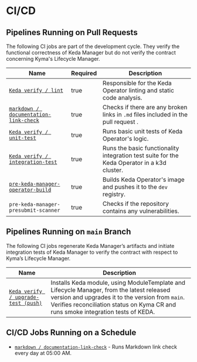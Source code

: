 # CI/CD

## Pipelines Running on Pull Requests

The following CI jobs are part of the development cycle. They verify the functional correctness of Keda Manager but do not verify the contract concerning Kyma's Lifecycle Manager.

| Name                                                                                                                                                    | Required | Description |
|---------------------------------------------------------------------------------------------------------------------------------------------------------|----------|-------------|
| [`Keda verify / lint`](https://github.com/kyma-project/keda-manager/blob/main/.github/workflows/keda-verify.yml#L19)                                    |true|Responsible for the Keda Operator linting and static code analysis.|
| [`markdown / documentation-link-check`](https://github.com/kyma-project/keda-manager/blob/main/.github/workflows/markdown.yaml) |true|Checks if there are any broken links in `.md` files included in the pull request .|
| [`Keda verify / unit-test`](https://github.com/kyma-project/keda-manager/blob/main/.github/workflows/keda-verify.yml#L29)                               |true|Runs basic unit tests of Keda Operator's logic.|
| [`Keda verify / integration-test`](https://github.com/kyma-project/keda-manager/blob/main/.github/workflows/keda-verify.yml#L38)                        |true|Runs the basic functionality integration test suite for the Keda Operator in a k3d cluster.|
| [`pre-keda-manager-operator-build`](https://github.com/kyma-project/test-infra/blob/main/templates/data/keda-manager.yaml#L43)                          |true|Builds Keda Operator's image and pushes it to the `dev` registry.|
| `pre-keda-manager-presubmit-scanner`                                                                                                                    |true|Checks if the repository contains any vulnerabilities.|

## Pipelines Running on `main` Branch

The following CI jobs regenerate Keda Manager’s artifacts and initiate integration tests of Keda Manager to verify the contract with respect to Kyma’s Lifecycle Manager.

| Name | Description |
|------|-------------|
|[`Keda verify / upgrade-test (push)`](https://github.com/kyma-project/keda-manager/blob/main/.github/workflows/keda-verify.yml#L58)|Installs Keda module, using ModuleTemplate and Lifecycle Manager, from the latest released version and upgrades it to the version from `main`. Verifies reconciliation status on Kyma CR and runs smoke integration tests of KEDA.|

## CI/CD Jobs Running on a Schedule

- [`markdown / documentation-link-check`](https://github.com/kyma-project/keda-manager/blob/main/.github/workflows/markdown.yaml) - Runs Markdown link check every day at 05:00 AM.
